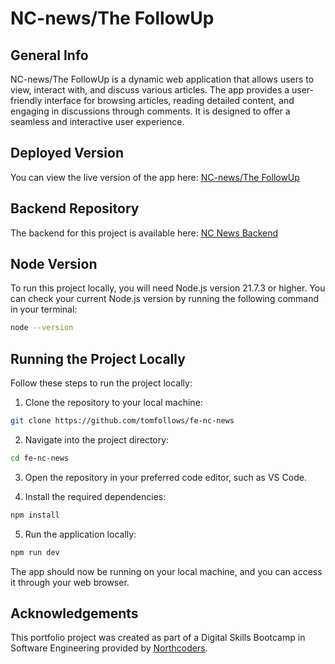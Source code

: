 # NC-news/The FollowUp

## General Info

NC-news/The FollowUp is a dynamic web application that allows users to view, interact with, and discuss various articles. The app provides a user-friendly interface for browsing articles, reading detailed content, and engaging in discussions through comments. It is designed to offer a seamless and interactive user experience.

## Deployed Version

You can view the live version of the app here: [NC-news/The FollowUp](https://main--phenomenal-truffle-1edc60.netlify.app/)

## Backend Repository

The backend for this project is available here: [NC News Backend](https://github.com/tomfollows/be-nc-news)

## Node Version

To run this project locally, you will need Node.js version 21.7.3 or higher. You can check your current Node.js version by running the following command in your terminal:

```sh
node --version
```

## Running the Project Locally

Follow these steps to run the project locally:

1. Clone the repository to your local machine:

```sh
git clone https://github.com/tomfollows/fe-nc-news
```

2. Navigate into the project directory:

```sh
cd fe-nc-news
```

3. Open the repository in your preferred code editor, such as VS Code.

4. Install the required dependencies:

```sh
npm install
```

5. Run the application locally:

```sh
npm run dev
```

The app should now be running on your local machine, and you can access it through your web browser.

## Acknowledgements

This portfolio project was created as part of a Digital Skills Bootcamp in Software Engineering provided by [Northcoders](https://northcoders.com/).